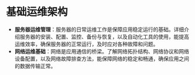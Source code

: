 # 基础运维架构

- **服务器运维管理**：服务器的日常运维工作是保障应用稳定运行的基础。详细介绍服务器的安装、配置、监控、备份与恢复，以及自动化工具的使用，能提高运维效率，确保服务器的正常运行，及时应对各种故障和问题。
- **网络运维基础**：网络是应用通信的桥梁。了解网络拓扑结构、网络协议和网络设备配置，以及网络故障排查方法，能保障网络的稳定和畅通，确保应用之间的数据传输正常。
